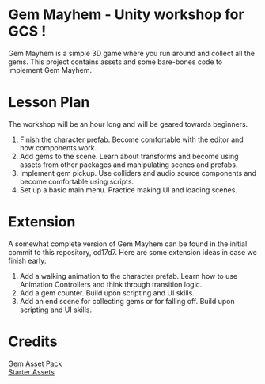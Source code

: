 # Gem Mayhem - Unity workshop for GCS !

Gem Mayhem is a simple 3D game where you run around and collect all the gems. This project contains assets and some bare-bones code to implement Gem Mayhem.

# Lesson Plan

The workshop will be an hour long and will be geared towards beginners.
 
 1) Finish the character prefab. Become comfortable with the editor and how components work.
 2) Add gems to the scene. Learn about transforms and become using assets from other packages and manipulating scenes and prefabs.
 3) Implement gem pickup. Use colliders and audio source components and become comfortable using scripts.
 4) Set up a basic main menu. Practice making UI and loading scenes.
 
 # Extension 
 A somewhat complete version of Gem Mayhem can be found in the initial commit to this repository, cd17d7. Here are some extension ideas in case we finish early: 
 
 1) Add a walking animation to the character prefab. Learn how to use Animation Controllers and think through transition logic.
 2) Add a gem counter.  Build upon scripting and UI skills.
 3) Add an end scene for collecting gems or for falling off.  Build upon scripting and UI skills.
 
 # Credits 
 
 [Gem Asset Pack](https://assetstore.unity.com/packages/3d/props/simple-gems-ultimate-animated-customizable-pack-73764) \
 [Starter Assets](https://assetstore.unity.com/packages/essentials/starter-assets-first-person-character-controller-196525)
